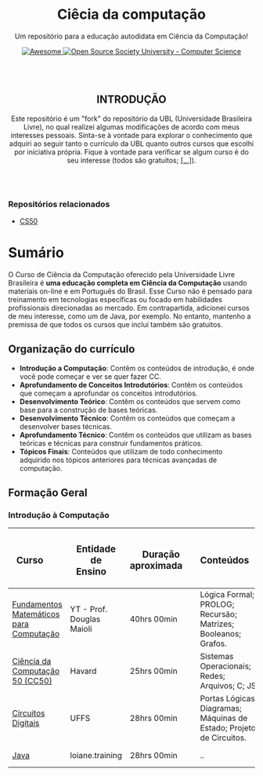 <!-- INTRODUÇÃO -->
<p align="center">
	<h1 align="center">Ciêcia da computação</h1>
<p align="center">
  	Um repositório para a educação autodidata em Ciência da Computação!
</p>
<p align="center">
  	<a href="https://github.com/sindresorhus/awesome">
    		<img alt="Awesome" src="https://cdn.rawgit.com/sindresorhus/awesome/d7305f38d29fed78fa85652e3a63e154dd8e8829/media/badge.svg">
  	</a>
  	<a href="https://github.com/ossu/computer-science">
		<img alt="Open Source Society University - Computer Science" src="https://img.shields.io/badge/OSSU-computer--science-blue.svg">
  	</a>
</p>

</br>
</br>

<!-- INTRODUÇÃO 2 -->
<p align="center">
	<h2 align="center">INTRODUÇÃO</h2>
	<p align="center">
		Este repositório é um "fork" do repositório da UBL (Universidade Brasileira Livre), no qual realizei algumas modificações de acordo com meus interesses 	  		pessoais. Sinta-se à vontade para explorar o conhecimento que adquiri ao seguir tanto o currículo da UBL quanto outros cursos que escolhi por iniciativa própria.
		Fique à vontade para verificar se algum curso é do seu interesse (todos são gratuitos; <a href="#formacaogeral">[...]</a>).
	</p>
</p>

</br>
</br>

<!-- CONTEÚDOS -->
### Repositórios relacionados 
- [CS50](https://github.com/FireguiQueen/CS50)

# Sumário
O Curso de Ciência da Computação oferecido pela Universidade Livre Brasileira é **uma educação completa em Ciência da Computação** 
usando materiais on-line e em Português do Brasil. Esse Curso não é pensado para treinamento em tecnologias específicas ou focado em habilidades profissionais direcionadas ao mercado. Em contrapartida, adicionei cursos de meu interesse, como um de Java, por exemplo. No entanto, mantenho a premissa de que todos os cursos que incluí também são gratuitos.
  
## Organização do currículo
- **Introdução a Computação**: Contêm os conteúdos de introdução, é onde você pode começar e ver se quer fazer CC.
- **Aprofundamento de Conceitos Introdutórios**: Contêm os conteúdos que começam a aprofundar os conceitos introdutórios.
- **Desenvolvimento Teórico**: Contêm os conteúdos que servem como base para a construção de bases teóricas.
- **Desenvolvimento Técnico**: Contêm os conteúdos que começam a desenvolver bases técnicas.
- **Aprofundamento Técnico**: Contêm os conteúdos que utilizam as bases teóricas e técnicas para construir fundamentos práticos.
- **Tópicos Finais**: Conteúdos que utilizam de todo conhecimento adquirido nos tópicos anteriores para técnicas avançadas de computação.


## Formação Geral  <a name="formacaogeral"></a>
### Introdução à Computação

<table>
	<thead>
		<th> <h3> Curso &nbsp;&nbsp;&nbsp;&nbsp;&nbsp; 	      </h3> </th> 
		<th> <h3> Entidade de Ensino&nbsp;&nbsp;&nbsp;&nbsp; </h3> </th>
		<th> <h3> Duração aproximada&nbsp;&nbsp;&nbsp;&nbsp; </h3> </th> 
		<th> <h3> Conteúdos&nbsp;&nbsp;&nbsp;&nbsp;          </h3> </th> 
		<th> <h3> Concluído                                  </h3> </th>
	</thead>
	<tbody>
		<tr>
			<td> 
				<a href="https://www.youtube.com/watch?v=QE6ruiq632o&list=PLrOyM49ctTx-HWypJVvn_zMO1o7oOAfVx">Fundamentos Matemáticos para Computação</a> 
			</td>
			<td> YT - Prof. Douglas Maioli </td>
			<td> 40hrs 00min </td>
			<td> Lógica Formal; PROLOG; Recursão; </br> Matrizes; Booleanos; Grafos.</td>
			<td> :x: </td>
		</tr>
		<tr>
			<td> 
				<a href="https://www.estudarfora.org.br/cursos/cc50/">Ciência da Computação 50 (CC50) </a> 
			</td>
			<td> Havard </td>
			<td> 25hrs 00min</td>
			<td> Sistemas Operacionais; Redes; Arquivos; C; JS. </td>
			<td>:large_orange_diamond: em andamento </td>
		</tr>
			<tr>
			<td> 
				<a href="https://www.youtube.com/playlist?list=PLXyWBo_coJnMYO9Na3t-oYsc2X4kPJBWf">Circuitos Digitais</a> 
			</td>
			<td> UFFS</td>
			<td> 28hrs 00min </td>
			<td> Portas Lógicas; Diagramas; Máquinas de Estado; Projeto de Circuitos.</td>
			<td>:large_orange_diamond: em andamento </td>
		</tr>
		</tr>
			<tr>
			<td> 
				<a href="https://loiane.training/continuar-curso/java-basico">Java</a> 
			</td>
			<td>  loiane.training </td>
			<td> 28hrs 00min </td>
			<td> .. </td>
			<td>:large_orange_diamond: em andamento </td>
		</tr>
	</tbody>
</table>
